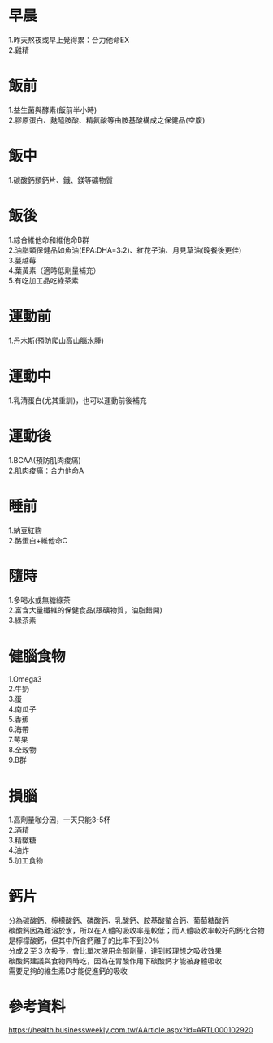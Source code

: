 # 早晨
1.昨天熬夜或早上覺得累：合力他命EX   
2.雞精  
# 飯前  
1.益生菌與酵素(飯前半小時)  
2.膠原蛋白、麩醯胺酸、精氨酸等由胺基酸構成之保健品(空腹)  

# 飯中  
1.碳酸鈣類鈣片、鐵、鎂等礦物質  

# 飯後  
1.綜合維他命和維他命B群  
2.油脂類保健品如魚油(EPA:DHA=3:2)、紅花子油、月見草油(晚餐後更佳)  
3.蔓越莓  
4.葉黃素（適時低劑量補充）    
5.有吃加工品吃綠茶素   

# 運動前  
1.丹木斯(預防爬山高山腦水腫)  

# 運動中  
1.乳清蛋白(尤其重訓)，也可以運動前後補充  

# 運動後  
1.BCAA(預防肌肉痠痛)  
2.肌肉痠痛：合力他命A  

# 睡前  
1.納豆紅麴  
2.酪蛋白+維他命C    

# 隨時  
1.多喝水或無糖綠茶  
2.富含大量纖維的保健食品(跟礦物質，油脂錯開)  
3.綠茶素  

# 健腦食物
1.Omega3  
2.牛奶  
3.蛋  
4.南瓜子  
5.香蕉  
6.海帶  
7.莓果  
8.全穀物  
9.B群  

# 損腦
1.高劑量咖分因，一天只能3-5杯    
2.酒精  
3.精緻糖  
4.油炸  
5.加工食物  

# 鈣片
分為碳酸鈣、檸檬酸鈣、磷酸鈣、乳酸鈣、胺基酸螯合鈣、葡萄糖酸鈣  
碳酸鈣因為難溶於水，所以在人體的吸收率是較低；而人體吸收率較好的鈣化合物是檸檬酸鈣，但其中所含鈣離子的比率不到20％  
分成２至３次投予，會比單次服用全部劑量，達到較理想之吸收效果   
碳酸鈣建議與食物同時吃，因為在胃酸作用下碳酸鈣才能被身體吸收   
需要足夠的維生素D才能促進鈣的吸收  


# 參考資料  
https://health.businessweekly.com.tw/AArticle.aspx?id=ARTL000102920  
